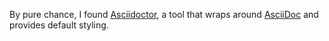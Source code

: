 By pure chance, I found [Asciidoctor](http://asciidoctor.org/), a tool that
wraps around [AsciiDoc](http://asciidoc.org/) and provides default styling.
